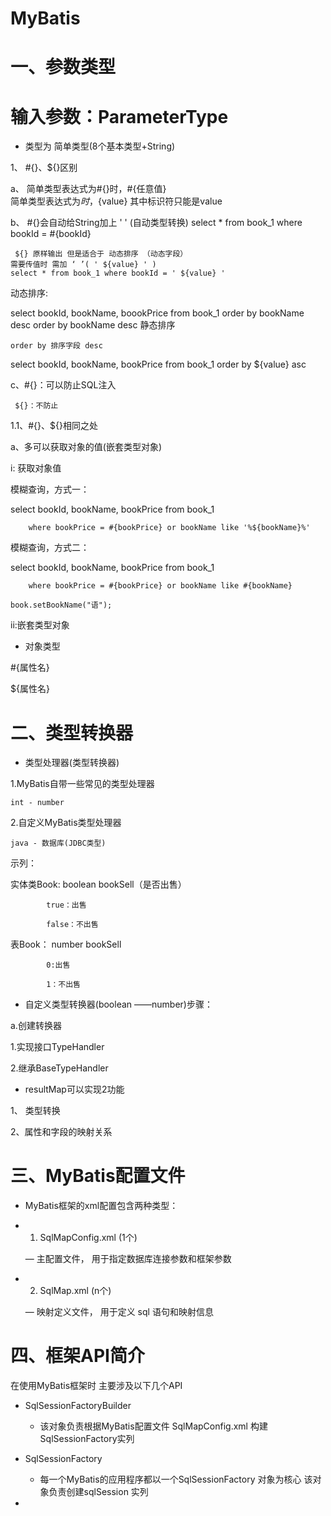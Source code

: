 # MyBatis
#  一、参数类型
# 输入参数：ParameterType
+ 类型为 简单类型(8个基本类型+String)

1、 #{}、${}区别

a、 简单类型表达式为#{}时，#{任意值}	
     简单类型表达式为${}时，${value} 其中标识符只能是value
     
b、 #{}会自动给String加上 ' '  (自动类型转换)
	select * from book_1 where bookId = #{bookId} 

     ${} 原样输出 但是适合于 动态排序 （动态字段）	
	需要传值时 需加 ‘ ’( ' ${value} ' )
	select * from book_1 where bookId = ' ${value} '

动态排序:

 select bookId, bookName, boookPrice from book_1 order by bookName desc
order by bookName desc 静态排序

	order by 排序字段 desc 
  
select bookId, bookName, bookPrice from book_1 order by ${value} asc


c、#{}：可以防止SQL注入

     ${}：不防止

 1.1、#{}、${}相同之处
 
a、多可以获取对象的值(嵌套类型对象)

  i: 获取对象值
  
模糊查询，方式一：

 select bookId, bookName, bookPrice from book_1 
 
        where bookPrice = #{bookPrice} or bookName like '%${bookName}%'
        
模糊查询，方式二：

 select bookId, bookName, bookPrice from book_1 
 
        where bookPrice = #{bookPrice} or bookName like #{bookName}
        
	book.setBookName("语");
	
 ii:嵌套类型对象
 
 + 对象类型
 
#{属性名}

${属性名}

# 二、类型转换器

+ 类型处理器(类型转换器)

1.MyBatis自带一些常见的类型处理器

	int - number
  
2.自定义MyBatis类型处理器
	
	java - 数据库(JDBC类型)
  
示列：

实体类Book: boolean   bookSell（是否出售）

			true：出售
      
			false：不出售	

 表Book：     number     bookSell
 
			0:出售
      
			1：不出售	

+ 自定义类型转换器(boolean ——number)步骤：

a.创建转换器

 1.实现接口TypeHandler
 
  2.继承BaseTypeHandler

+ resultMap可以实现2功能

1、  类型转换

2、属性和字段的映射关系

# 三、MyBatis配置文件
 + MyBatis框架的xml配置包含两种类型：
 
 * 1) SqlMapConfig.xml (1个)
 
	 — 主配置文件， 用于指定数据库连接参数和框架参数
	 
 * 2) SqlMap.xml (n个)
 
 	— 映射定义文件， 用于定义 sql 语句和映射信息 

# 四、框架API简介

  在使用MyBatis框架时 主要涉及以下几个API
  
  * SqlSessionFactoryBuilder 
     - 该对象负责根据MyBatis配置文件 SqlMapConfig.xml 构建 SqlSessionFactory实列
     
  * SqlSessionFactory
     - 每一个MyBatis的应用程序都以一个SqlSessionFactory 对象为核心 该对象负责创建sqlSession 实列
  *
	
	
 
